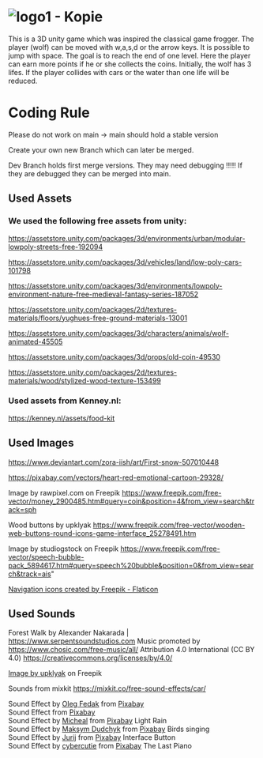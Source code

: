 # ![logo1 - Kopie](https://github.com/beckaa/AnimalStreetCrossing/assets/44342265/8d403f8b-ba6d-46ce-ad20-c841effc42bb)

This is a 3D unity game which was inspired the classical game frogger. The player (wolf) can be moved with w,a,s,d or the arrow keys. It is possible to jump with space. The goal is to reach the end of one level. Here the player can earn more points if he or she collects the coins. Initially, the wolf has 3 lifes. If the player collides with cars or the water than one life will be reduced.


# Coding Rule
Please do not work on main -> main should hold a stable version

Create your own new Branch which can later be merged.

Dev Branch holds first merge versions. They may need debugging !!!!!
If they are debugged they can be merged into main.

## Used Assets
### We used the following free assets from unity:

https://assetstore.unity.com/packages/3d/environments/urban/modular-lowpoly-streets-free-192094

https://assetstore.unity.com/packages/3d/vehicles/land/low-poly-cars-101798

https://assetstore.unity.com/packages/3d/environments/lowpoly-environment-nature-free-medieval-fantasy-series-187052

https://assetstore.unity.com/packages/2d/textures-materials/floors/yughues-free-ground-materials-13001

https://assetstore.unity.com/packages/3d/characters/animals/wolf-animated-45505

https://assetstore.unity.com/packages/3d/props/old-coin-49530

https://assetstore.unity.com/packages/2d/textures-materials/wood/stylized-wood-texture-153499

### Used assets from Kenney.nl:

https://kenney.nl/assets/food-kit

## Used Images

https://www.deviantart.com/zora-iish/art/First-snow-507010448

https://pixabay.com/vectors/heart-red-emotional-cartoon-29328/

Image by rawpixel.com on Freepik
https://www.freepik.com/free-vector/money_2900485.htm#query=coin&position=4&from_view=search&track=sph 

Wood buttons by upklyak
https://www.freepik.com/free-vector/wooden-web-buttons-round-icons-game-interface_25278491.htm

Image by studiogstock on Freepik
https://www.freepik.com/free-vector/speech-bubble-pack_5894617.htm#query=speech%20bubble&position=0&from_view=search&track=ais"

<a href="https://www.flaticon.com/free-icons/navigation" title="navigation icons">Navigation icons created by Freepik - Flaticon</a>

## Used Sounds
Forest Walk by Alexander Nakarada | https://www.serpentsoundstudios.com
Music promoted by https://www.chosic.com/free-music/all/
Attribution 4.0 International (CC BY 4.0)
https://creativecommons.org/licenses/by/4.0/

<a href="https://www.freepik.com/free-vector/game-ui-scrolls-wooden-boards-antique-parchments-cartoon-menu-interface-wood-textured-planks-gui-graphic-design-elements-user-panel-with-settings-options-adventure-isolated-2d-vector-set_18482109.htm#page=4&query=button&position=27&from_view=author">Image by upklyak</a> on Freepik

Sounds from mixkit https://mixkit.co/free-sound-effects/car/

Sound Effect by <a href="https://pixabay.com/de/users/soulprodmusic-30064790/?utm_source=link-attribution&utm_medium=referral&utm_campaign=music&utm_content=140381">Oleg Fedak</a> from <a href="https://pixabay.com/sound-effects//?utm_source=link-attribution&utm_medium=referral&utm_campaign=music&utm_content=140381">Pixabay</a><br>
Sound Effect from <a href="https://pixabay.com/?utm_source=link-attribution&utm_medium=referral&utm_campaign=music&utm_content=37075">Pixabay</a><br>
Sound Effect by <a href="https://pixabay.com/de/users/soundsforyou-4861230/?utm_source=link-attribution&utm_medium=referral&utm_campaign=music&utm_content=114354">Micheal</a> from <a href="https://pixabay.com/sound-effects//?utm_source=link-attribution&utm_medium=referral&utm_campaign=music&utm_content=114354">Pixabay</a> Light Rain<br>
Sound Effect by <a href="https://pixabay.com/de/users/white_records-32584949/?utm_source=link-attribution&utm_medium=referral&utm_campaign=music&utm_content=146388">Maksym Dudchyk</a> from <a href="https://pixabay.com/sound-effects//?utm_source=link-attribution&utm_medium=referral&utm_campaign=music&utm_content=146388">Pixabay</a> Birds singing <br>
Sound Effect by <a href="https://pixabay.com/de/users/soundreality-31074404/?utm_source=link-attribution&utm_medium=referral&utm_campaign=music&utm_content=154180">Jurij</a> from <a href="https://pixabay.com/sound-effects//?utm_source=link-attribution&utm_medium=referral&utm_campaign=music&utm_content=154180">Pixabay</a> Interface Button <br>
Sound Effect by <a href="https://pixabay.com/de/users/cybercutie-22684503/?utm_source=link-attribution&utm_medium=referral&utm_campaign=music&utm_content=112677">cybercutie</a> from <a href="https://pixabay.com/sound-effects//?utm_source=link-attribution&utm_medium=referral&utm_campaign=music&utm_content=112677">Pixabay</a> The Last Piano <br>
